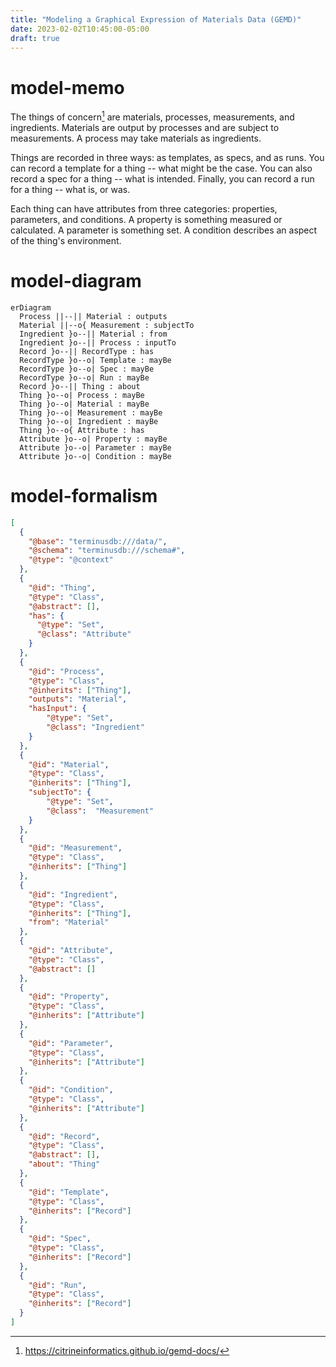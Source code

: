 ```yaml
---
title: "Modeling a Graphical Expression of Materials Data (GEMD)"
date: 2023-02-02T10:45:00-05:00
draft: true
---
```


# model-memo

The things of concern[^1] are materials, processes, measurements, and ingredients.
Materials are output by processes and are subject to measurements.
A process may take materials as ingredients.

Things are recorded in three ways: as templates, as specs, and as runs.
You can record a template for a thing -- what might be the case.
You can also record a spec for a thing -- what is intended.
Finally, you can record a run for a thing -- what is, or was.

Each thing can have attributes from three categories: properties, parameters, and conditions.
A property is something measured or calculated.
A parameter is something set.
A condition describes an aspect of the thing's environment.

# model-diagram

```mermaid
erDiagram
  Process ||--|| Material : outputs
  Material ||--o{ Measurement : subjectTo
  Ingredient }o--|| Material : from
  Ingredient }o--|| Process : inputTo
  Record }o--|| RecordType : has
  RecordType }o--o| Template : mayBe
  RecordType }o--o| Spec : mayBe
  RecordType }o--o| Run : mayBe
  Record }o--|| Thing : about
  Thing }o--o| Process : mayBe
  Thing }o--o| Material : mayBe
  Thing }o--o| Measurement : mayBe
  Thing }o--o| Ingredient : mayBe
  Thing }o--o{ Attribute : has
  Attribute }o--o| Property : mayBe
  Attribute }o--o| Parameter : mayBe
  Attribute }o--o| Condition : mayBe
```

# model-formalism

```json
[
  {
    "@base": "terminusdb:///data/",
    "@schema": "terminusdb:///schema#",
    "@type": "@context"
  },
  {
    "@id": "Thing",
    "@type": "Class",  
    "@abstract": [],
    "has": {
      "@type": "Set",
      "@class": "Attribute"
    }
  },
  {
    "@id": "Process",
    "@type": "Class",  
    "@inherits": ["Thing"],
    "outputs": "Material",
    "hasInput": {
        "@type": "Set",
        "@class": "Ingredient"
    }  
  },
  {
    "@id": "Material",
    "@type": "Class",  
    "@inherits": ["Thing"],
    "subjectTo": {
        "@type": "Set",
        "@class":  "Measurement"
    }
  },
  {
    "@id": "Measurement",
    "@type": "Class",  
    "@inherits": ["Thing"]
  },    
  {
    "@id": "Ingredient",
    "@type": "Class",  
    "@inherits": ["Thing"],
    "from": "Material"  
  },
  {
    "@id": "Attribute",
    "@type": "Class",  
    "@abstract": []
  },
  {
    "@id": "Property",
    "@type": "Class",  
    "@inherits": ["Attribute"]
  }, 
  {
    "@id": "Parameter",
    "@type": "Class",  
    "@inherits": ["Attribute"]
  }, 
  {
    "@id": "Condition",
    "@type": "Class",  
    "@inherits": ["Attribute"]
  },     
  {
    "@id": "Record",
    "@type": "Class",
    "@abstract": [],
    "about": "Thing"  
  },
  {
    "@id": "Template",
    "@type": "Class",
    "@inherits": ["Record"] 
  },
  {
    "@id": "Spec",
    "@type": "Class",
    "@inherits": ["Record"]
  },
  {
    "@id": "Run",
    "@type": "Class",
    "@inherits": ["Record"]
  }        
]
```

[^1]: https://citrineinformatics.github.io/gemd-docs/